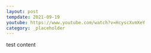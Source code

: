 ```yaml
---
layout: post
tempdate: 2021-09-19
youtube: https://www.youtube.com/watch?v=HcyscXvmXeY
category: _placeholder
---
```

test content